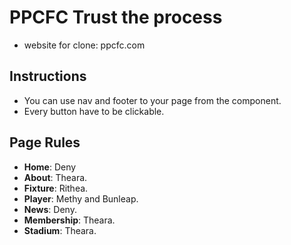 # PPCFC Trust the process
- website for clone: ppcfc.com
## Instructions
- You can use nav and footer to your page from the component.
- Every button have to be clickable.
## Page Rules
- **Home**: Deny 
- **About**: Theara.
- **Fixture**: Rithea.
- **Player**: Methy and Bunleap.
- **News**: Deny.
- **Membership**: Theara.
- **Stadium**: Theara.
